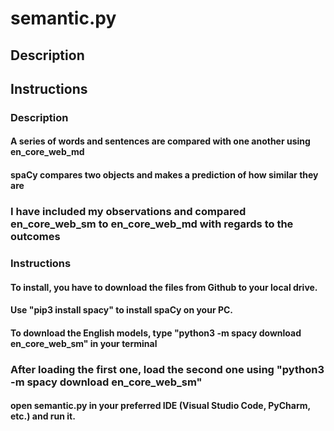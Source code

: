 # semantic.py

## Description
## Instructions

### Description
#### A series of words and sentences are compared with one another using en_core_web_md
#### spaCy compares two objects and makes a prediction of how similar they are
### I have included my observations and compared en_core_web_sm to en_core_web_md with regards to the outcomes

### Instructions
#### To install, you have to download the files from Github to your local drive.
#### Use "pip3 install spacy" to install spaCy on your PC.
#### To download the English models, type "python3 -m spacy download en_core_web_sm" in your terminal
### After loading the first one, load the second one using "python3 -m spacy download en_core_web_sm"
#### open semantic.py in your preferred IDE (Visual Studio Code, PyCharm, etc.) and run it.
